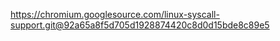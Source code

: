 https://chromium.googlesource.com/linux-syscall-support.git@92a65a8f5d705d1928874420c8d0d15bde8c89e5
